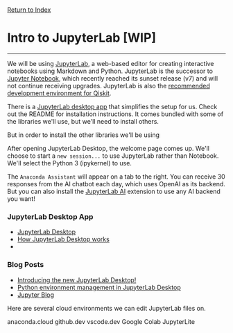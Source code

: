 \
[Return to Index](index.md)
# Intro to JupyterLab [WIP]
***

We will be using [JupyterLab](https://github.com/jupyterlab/jupyterlab), a web-based editor for creating interactive notebooks using Markdown and Python. 
JupyterLab is the successor to [Jupyter Notebook](https://github.com/jupyter/notebook), which recently reached its sunset release (v7) and will not continue receiving upgrades. JupyterLab is also the [recommended development environment for Qiskit](https://docs.quantum.ibm.com/start/install#install-and-set-up-qiskit-with-the-qiskit-runtime-client).

There is a [JupyterLab desktop app](https://github.com/jupyterlab/jupyterlab-desktop) that simplifies the setup for us. Check out the README for installation instructions.
It comes bundled with some of the libraries we'll use, but we'll need to install others.

But in order to install the other libraries we'll be using

After opening JupyterLab Desktop, the welcome page comes up. We'll choose to start a `new session...` to use JupyterLab rather than Notebook.
We'll select the Python 3 (ipykernel) to use.

The `Anaconda Assistant` will appear on a tab to the right. 
You can receive 30 responses from the AI chatbot each day, which uses OpenAI as its backend. 
But you can also install the [JupyterLab AI](https://github.com/jupyterlab/jupyter-ai) extension to use any AI backend you want!



### JupyterLab Desktop App
- [JupyterLab Desktop](https://github.com/jupyterlab/jupyterlab-desktop?tab=readme-ov-file#installation)
- [How JupyterLab Desktop works](https://github.com/jupyterlab/jupyterlab-desktop/blob/master/user-guide.md)
- 
### Blog Posts
- [Introducing the new JupyterLab Desktop!](https://blog.jupyter.org/introducing-the-new-jupyterlab-desktop-bca1982bdb23)
- [Python environment management in JupyterLab Desktop](https://blog.jupyter.org/python-environment-management-in-jupyterlab-desktop-3b119c5811d9)
- [Jupyter Blog](https://blog.jupyter.org/)

Here are several cloud environments we can edit JupyterLab files on. 

anaconda.cloud
github.dev
vscode.dev
Google Colab
JupyterLite

